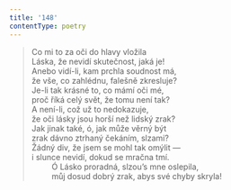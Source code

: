 ```yaml
---
title: '148'
contentType: poetry
---
```


<section>

> Co mi to za oči do hlavy vložila  
> Láska, že nevidí skutečnost, jaká je!  
> Anebo vidí-li, kam prchla soudnost má,  
> že vše, co zahlédnu, falešně zkresluje?  
> Je-li tak krásné to, co mámí oči mé,  
> proč říká celý svět, že tomu není tak?  
> A není-li, což už to nedokazuje,  
> že oči lásky jsou horší než lidský zrak?  
> Jak jinak také, ó, jak může věrný být  
> zrak dávno ztrhaný čekáním, slzami?  
> Žádný div, že jsem se mohl tak omýlit —  
> i slunce nevidí, dokud se mračna tmí.  
>          Ó Lásko proradná, slzou’s mne oslepila,  
>          můj dosud dobrý zrak, abys své chyby skryla!

</section>
